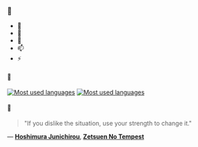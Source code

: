 ### 👋

- 🔭
- 🌱
- 💬
- 📫
- ⚡

#### 🧏

[![Most used languages](https://github-readme-stats-aynah.vercel.app/api/top-langs/?username=aynh&theme=solarized-dark&langs_count=6&layout=compact&hide_title=true)](https://github.com/anuraghazra/github-readme-stats#gh-dark-mode-only)
[![Most used languages](https://github-readme-stats-aynah.vercel.app/api/top-langs/?username=aynh&theme=solarized-light&langs_count=6&layout=compact&hide_title=true)](https://github.com/anuraghazra/github-readme-stats#gh-light-mode-only)

#### 💬

> "If you dislike the situation, use your strength to change it."

&mdash; [**Hoshimura Junichirou**](https://myanimelist.net/character.php?q=Hoshimura%20Junichirou&cat=character), [**Zetsuen No Tempest**](https://myanimelist.net/search/all?q=Zetsuen%20No%20Tempest&cat=all)
